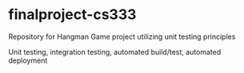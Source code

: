 # finalproject-cs333
Repository for Hangman Game project utilizing unit testing principles

Unit testing, integration testing, automated build/test, automated deployment 

